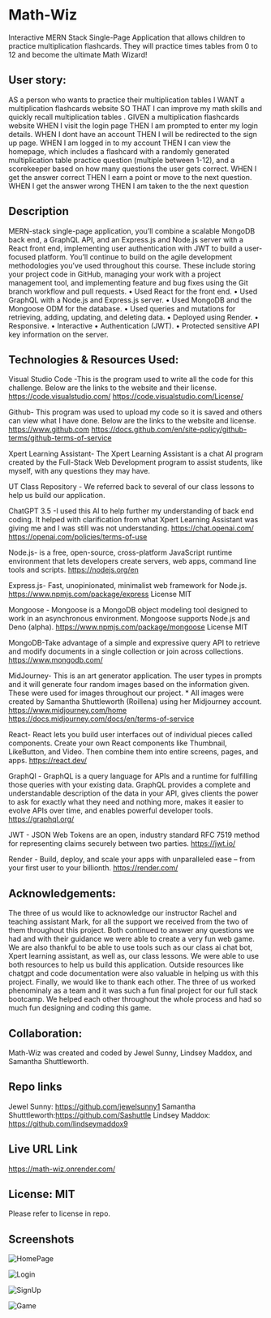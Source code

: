 # Math-Wiz 
Interactive MERN Stack Single-Page Application that allows children to practice multiplication flashcards.  They will practice times tables from 0 to 12 and become the ultimate Math Wizard!

## User story:
AS a person who wants to practice their multiplication tables
I WANT a multiplication flashcards website
SO THAT I can improve my math skills and quickly recall multiplication tables .
GIVEN a multiplication flashcards website
WHEN I visit the login page
THEN I am prompted to enter my login details.
WHEN I dont have an account
THEN I will be redirected to the sign up page.
WHEN I am logged in to my account
THEN I can view the homepage, which includes a flashcard with a randomly generated multiplication table practice question (multiple between 1-12), and a scorekeeper based on how many questions the user gets correct.
WHEN I get the answer correct
THEN I earn a point or move to the next question.
WHEN I get the answer wrong
THEN I am taken to the the next question

## Description

MERN-stack single-page application, you’ll combine a scalable MongoDB back end, a GraphQL API, and an Express.js and Node.js server with a React front end, implementing user authentication with JWT to build a user-focused platform. You’ll continue to build on the agile development methodologies you’ve used throughout this course. These include storing your project code in GitHub, managing your work with a project management tool, and implementing feature and bug fixes using the Git branch workflow and pull requests.
•	Used React for the front end.
•	Used GraphQL with a Node.js and Express.js server.
•	Used MongoDB and the Mongoose ODM for the database.
•	Used queries and mutations for retrieving, adding, updating, and deleting data.
•	Deployed using Render.
•	Responsive.
•	Interactive
•	Authentication (JWT).
•	Protected sensitive API key information on the server.


## Technologies & Resources Used: 

Visual Studio Code -This is the program used to write all the code for this challenge. Below are the links to the website and their license. https://code.visualstudio.com/ https://code.visualstudio.com/License/

Github- This program was used to upload my code so it is saved and others can view what I have done. Below are the links to the website and license. https://www.github.com https://docs.github.com/en/site-policy/github-terms/github-terms-of-service

Xpert Learning Assistant- The Xpert Learning Assistant is a chat AI program created by the Full-Stack Web Development program to assist students, like myself, with any questions they may have.

UT Class Repository - We referred back to several of our class lessons to help us build our application.  

ChatGPT 3.5 -I used this AI to help further my understanding of back end coding. It helped with clarification from what Xpert Learning Assistant was giving me and I was still was not understanding. https://chat.openai.com/ https://openai.com/policies/terms-of-use

Node.js- is a free, open-source, cross-platform JavaScript runtime environment that lets developers create servers, web apps, command line tools and scripts. https://nodejs.org/en

Express.js- Fast, unopinionated, minimalist web framework for Node.js. https://www.npmjs.com/package/express License MIT

Mongoose - Mongoose is a MongoDB object modeling tool designed to work in an asynchronous environment. Mongoose supports Node.js and Deno (alpha). https://www.npmjs.com/package/mongoose License MIT

MongoDB-Take advantage of a simple and expressive query API to retrieve and modify documents in a single collection or join across collections. https://www.mongodb.com/

MidJourney- This is an art generator application.  The user types in prompts and it will generate four random images based on the information given.  These were used for images throughout our project. * All images were created by Samantha Shuttleworth (Roillena) using her Midjourney account.  https://www.midjourney.com/home https://docs.midjourney.com/docs/en/terms-of-service

React- React lets you build user interfaces out of individual pieces called components. Create your own React components like Thumbnail, LikeButton, and Video. Then combine them into entire screens, pages, and apps. https://react.dev/

GraphQl - GraphQL is a query language for APIs and a runtime for fulfilling those queries with your existing data. GraphQL provides a complete and understandable description of the data in your API, gives clients the power to ask for exactly what they need and nothing more, makes it easier to evolve APIs over time, and enables powerful developer tools. https://graphql.org/

JWT - JSON Web Tokens are an open, industry standard RFC 7519 method for representing claims securely between two parties. https://jwt.io/

Render - Build, deploy, and scale your apps with unparalleled ease – from your first user to your billionth. https://render.com/

## Acknowledgements:
The three of us would like to acknowledge our instructor Rachel and teaching assistant Mark, for all the support we received from the two of them throughout this project. Both continued to answer any questions we had and with their guidance we were able to create a very fun web game.  We are also thankful to be able to use tools such as our class ai chat bot, Xpert learning assistant, as well as, our class lessons.  We were able to use both resources to help us build this application.  Outside resources like chatgpt and code documentation were also valuable in helping us with this project.  Finally, we would like to thank each other. The three of us worked phenominaly as a team and it was such a fun final project for our full stack bootcamp. We helped each other throughout the whole process and had so much fun designing and coding this game. 

## Collaboration: 
Math-Wiz was created and coded by Jewel Sunny, Lindsey Maddox, and Samantha Shuttleworth.

## Repo links
Jewel Sunny: https://github.com/jewelsunny1
Samantha Shutttleworth:https://github.com/Sashuttle
Lindsey Maddox: https://github.com/lindseymaddox9

## Live URL Link
https://math-wiz.onrender.com/
 
## License: MIT
Please refer to license in repo.

## Screenshots
![HomePage](/client/src/assets/images/screenshots/Home.png)

![Login](/client/src/assets/images/screenshots/login.png)

![SignUp](/client/src/assets/images/screenshots/signup.png)

![Game](/client/src/assets/images/screenshots/game.png)
